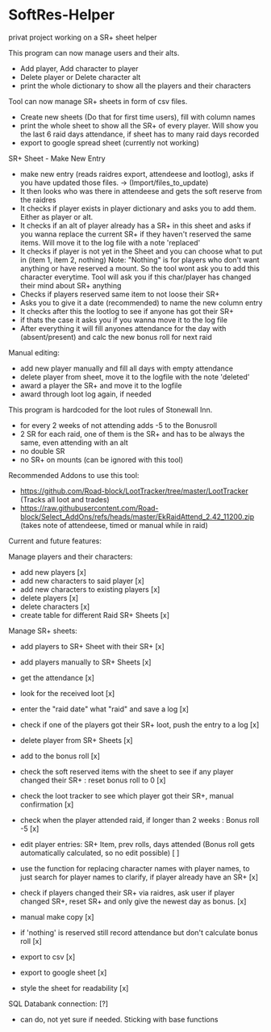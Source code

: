 # SoftRes-Helper
privat project working on a SR+ sheet helper

This program can now manage users and their alts.
- Add player, Add character to player
- Delete player or Delete character alt
- print the whole dictionary to show all the players and their characters

Tool can now manage SR+ sheets in form of csv files.
- Create new sheets (Do that for first time users), fill with column names
- print the whole sheet to show all the SR+ of every player.
  Will show you the last 6 raid days attendance, if sheet has to many raid days recorded
- export to google spread sheet (currently not working)

SR+ Sheet - Make New Entry
- make new entry (reads raidres export, attendeese and lootlog), asks if you have updated those files. -> (Import/files_to_update)
- It then looks who was there in attendeese and gets the soft reserve from the raidres
- It checks if player exists in player dictionary and asks you to add them. Either as player or alt.
- It checks if an alt of player already has a SR+ in this sheet and asks if you wanna replace the current SR+
  if they haven't reserved the same items. Will move it to the log file with a note 'replaced'
- It checks if player is not yet in the Sheet and you can choose what to put in (item 1, item 2, nothing)
  Note: "Nothing" is for players who don't want anything or have reserved a mount.
        So the tool wont ask you to add this character everytime.
        Tool will ask you if this char/player has changed their mind about SR+ anything
- Checks if players reserved same item to not loose their SR+
- Asks you to give it a date (recommended) to name the new column entry
- It checks after this the lootlog to see if anyone has got their SR+
- if thats the case it asks you if you wanna move it to the log file
- After everything it will fill anyones attendance for the day with (absent/present)
  and calc the new bonus roll for next raid

Manual editing:
- add new player manually and fill all days with empty attendance
- delete player from sheet, move it to the logfile with the note 'deleted'
- award a player the SR+ and move it to the logfile
- award through loot log again, if needed

This program is hardcoded for the loot rules of Stonewall Inn.
- for every 2 weeks of not attending adds -5 to the Bonusroll
- 2 SR for each raid, one of them is the SR+ and has to be always the same, even attending with an alt
- no double SR
- no SR+ on mounts (can be ignored with this tool)

Recommended Addons to use this tool:
- https://github.com/Road-block/LootTracker/tree/master/LootTracker (Tracks all loot and trades)
- https://raw.githubusercontent.com/Road-block/Select_AddOns/refs/heads/master/EkRaidAttend_2.42_11200.zip (takes note of attendeese, timed or manual while in raid)

Current and future features:

Manage players and their characters:
- add new players [x]
- add new characters to said player [x]
- add new characters to existing players [x]
- delete players [x]
- delete characters [x]
- create table for different Raid SR+ Sheets [x]

Manage SR+ sheets:
- add players to SR+ Sheet with their SR+ [x]
- add players manually to SR+ Sheets [x]
- get the attendance [x]
- look for the received loot [x]
- enter the "raid date" what "raid" and save a log [x]
- check if one of the players got their SR+ loot, push the entry to a log [x]
- delete player from SR+ Sheets [x]
- add to the bonus roll [x]
- check the soft reserved items with the sheet to see if any player changed their SR+ : reset bonus roll to 0 [x]
- check the loot tracker to see which player got their SR+, manual confirmation [x]
- check when the player attended raid, if longer than 2 weeks : Bonus roll -5 [x]
- edit player entries: SR+ Item, prev rolls, days attended (Bonus roll gets automatically calculated, so no edit possible) [ ]
- use the function for replacing character names with player names, to just search for player names to clarify, if player already have an SR+ [x]
- check if players changed their SR+ via raidres, ask user if player changed SR+, reset SR+ and only give the newest day as bonus. [x]
- manual make copy [x]
- if 'nothing' is reserved still record attendance but don't calculate bonus roll [x]

- export to csv [x]
- export to google sheet [x]
- style the sheet for readability [x]

SQL Databank connection: [?]
- can do, not yet sure if needed. Sticking with base functions
